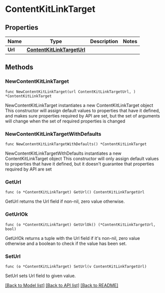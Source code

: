 # ContentKitLinkTarget

## Properties

Name | Type | Description | Notes
------------ | ------------- | ------------- | -------------
**Url** | [**ContentKitLinkTargetUrl**](ContentKitLinkTargetUrl.md) |  | 

## Methods

### NewContentKitLinkTarget

`func NewContentKitLinkTarget(url ContentKitLinkTargetUrl, ) *ContentKitLinkTarget`

NewContentKitLinkTarget instantiates a new ContentKitLinkTarget object
This constructor will assign default values to properties that have it defined,
and makes sure properties required by API are set, but the set of arguments
will change when the set of required properties is changed

### NewContentKitLinkTargetWithDefaults

`func NewContentKitLinkTargetWithDefaults() *ContentKitLinkTarget`

NewContentKitLinkTargetWithDefaults instantiates a new ContentKitLinkTarget object
This constructor will only assign default values to properties that have it defined,
but it doesn't guarantee that properties required by API are set

### GetUrl

`func (o *ContentKitLinkTarget) GetUrl() ContentKitLinkTargetUrl`

GetUrl returns the Url field if non-nil, zero value otherwise.

### GetUrlOk

`func (o *ContentKitLinkTarget) GetUrlOk() (*ContentKitLinkTargetUrl, bool)`

GetUrlOk returns a tuple with the Url field if it's non-nil, zero value otherwise
and a boolean to check if the value has been set.

### SetUrl

`func (o *ContentKitLinkTarget) SetUrl(v ContentKitLinkTargetUrl)`

SetUrl sets Url field to given value.



[[Back to Model list]](../README.md#documentation-for-models) [[Back to API list]](../README.md#documentation-for-api-endpoints) [[Back to README]](../README.md)


